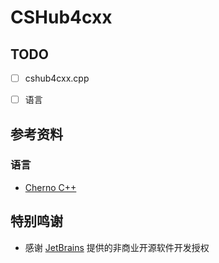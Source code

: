 # CSHub4cxx

## TODO

- [ ] cshub4cxx.cpp

- [ ] 语言

## 参考资料

### 语言

- [Cherno C++](https://space.bilibili.com/364152971/channel/collectiondetail?sid=13909)

## 特别鸣谢

- 感谢 [JetBrains](https://www.jetbrains.com/) 提供的非商业开源软件开发授权
